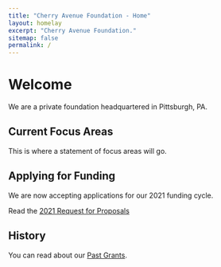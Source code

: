 ```yaml
---
title: "Cherry Avenue Foundation - Home"
layout: homelay
excerpt: "Cherry Avenue Foundation."
sitemap: false
permalink: /
---
```


# Welcome

We are a private foundation headquartered in Pittsburgh, PA. 

## Current Focus Areas

This is where a statement of focus areas will go.

## Applying for Funding

We are now accepting applications for our 2021 funding cycle. 

Read the [2021 Request for Proposals](rfp)

## History

You can read about our [Past Grants](past).
